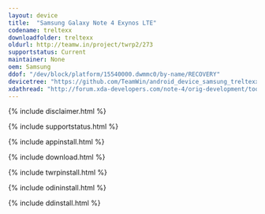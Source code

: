 ```yaml
---
layout: device
title:  "Samsung Galaxy Note 4 Exynos LTE"
codename: treltexx
downloadfolder: treltexx
oldurl: http://teamw.in/project/twrp2/273
supportstatus: Current
maintainer: None
oem: Samsung
ddof: "/dev/block/platform/15540000.dwmmc0/by-name/RECOVERY"
devicetree: "https://github.com/TeamWin/android_device_samsung_treltexx"
xdathread: "http://forum.xda-developers.com/note-4/orig-development/tool-utility-twrp-2-8-1-x-teamwin-t2956011"
---
```


{% include disclaimer.html %}

{% include supportstatus.html %}

{% include appinstall.html %}

{% include download.html %}

{% include twrpinstall.html %}

{% include odininstall.html %}

{% include ddinstall.html %}
